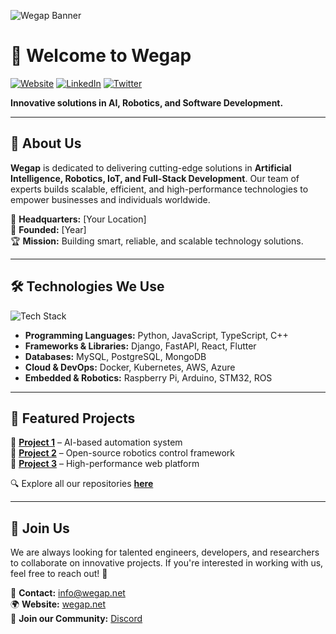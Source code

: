 ![Wegap Banner](https://wegap.net/banner.png)

# 🚀 Welcome to Wegap

[![Website](https://img.shields.io/badge/Website-Wegap.net-blue?style=flat-square&logo=google-chrome)](https://wegap.net/)
[![LinkedIn](https://img.shields.io/badge/LinkedIn-Wegap-blue?style=flat-square&logo=linkedin)](https://www.linkedin.com/company/wegap)
[![Twitter](https://img.shields.io/badge/Twitter-%40wegap-blue?style=flat-square&logo=twitter)](https://twitter.com/wegap)

**Innovative solutions in AI, Robotics, and Software Development.**

---

## 🔹 About Us
**Wegap** is dedicated to delivering cutting-edge solutions in **Artificial Intelligence, Robotics, IoT, and Full-Stack Development**. Our team of experts builds scalable, efficient, and high-performance technologies to empower businesses and individuals worldwide.

📍 **Headquarters:** [Your Location]  
📅 **Founded:** [Year]  
🏆 **Mission:** Building smart, reliable, and scalable technology solutions.

---

## 🛠️ Technologies We Use

![Tech Stack](https://skillicons.dev/icons?i=python,js,ts,react,nodejs,flutter,cpp,django,fastapi,mysql,mongodb,docker,git,linux,raspberrypi,arduino)

- **Programming Languages:** Python, JavaScript, TypeScript, C++
- **Frameworks & Libraries:** Django, FastAPI, React, Flutter
- **Databases:** MySQL, PostgreSQL, MongoDB
- **Cloud & DevOps:** Docker, Kubernetes, AWS, Azure
- **Embedded & Robotics:** Raspberry Pi, Arduino, STM32, ROS

---

## 🌟 Featured Projects

🔹 **[Project 1](https://github.com/wegap/project1)** – AI-based automation system  
🔹 **[Project 2](https://github.com/wegap/project2)** – Open-source robotics control framework  
🔹 **[Project 3](https://github.com/wegap/project3)** – High-performance web platform

🔍 Explore all our repositories **[here](https://github.com/wegap?tab=repositories)**

---

## 🤝 Join Us
We are always looking for talented engineers, developers, and researchers to collaborate on innovative projects. If you're interested in working with us, feel free to reach out! 🚀

📧 **Contact:** [info@wegap.net](mailto:info@wegap.net)  
🌍 **Website:** [wegap.net](https://wegap.net/)  
💬 **Join our Community:** [Discord](https://discord.gg/wegap)  

